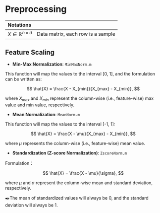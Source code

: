 # Preprocessing

|Notations||
|:--|:--|
|$X \in \mathbb{R}^{n \times d}$|Data matrix, each row is a sample|


## Feature Scaling
- **Min-Max Normalization**: `MinMaxNorm.m`

This function will map the values to the interval \[0, 1\], and the formulation can be written as:

$$
\hat{X} = \frac{X - X_{min}}{X_{max} - X_{min}},
$$

where $X_{max}$ and $X_{min}$ represent the column-wise (i.e., feature-wise) max value and min value, respectively.

- **Mean Normalization**: `MeanNorm.m`

This function will map the values to the interval \[-1, 1\]:

$$
\hat{X} = \frac{X - \mu}{X_{max} - X_{min}},
$$

where $\mu$ represents the column-wise (i.e., feature-wise) mean value.

- **Standardization (Z-score Normalization)**: `ZscoreNorm.m`

Formulation：

$$
\hat{X} = \frac{X - \mu}{\sigma},
$$

where $\mu$ and $\sigma$ represent the column-wise mean and standard deviation, respectively.

✒️The mean of standardized values will always be 0, and the standard deviation will always be 1.
